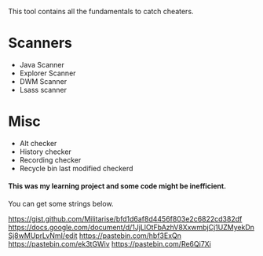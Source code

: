 This tool contains all the fundamentals to catch cheaters.

# Scanners
* Java Scanner 
* Explorer Scanner
* DWM Scanner
* Lsass scanner

# Misc
* Alt checker
* History checker
* Recording checker
* Recycle bin last modified checkerd


#### This was my learning project and some code might be inefficient. 

You can get some strings below.

https://gist.github.com/Militarise/bfd1d6af8d4456f803e2c6822cd382df
https://docs.google.com/document/d/1JjLlOtFbAzhV8XxwmbjCj1UZMyekDnSj8wMUprLvNmI/edit
https://pastebin.com/hbf3ExQn
https://pastebin.com/ek3tGWiv
https://pastebin.com/Re6Qi7Xi
